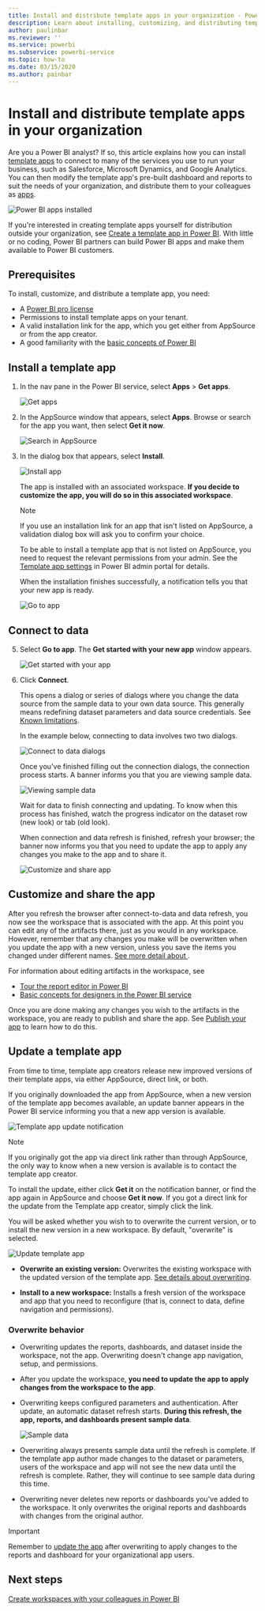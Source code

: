```yaml
---
title: Install and distribute template apps in your organization - Power BI
description: Learn about installing, customizing, and distributing template apps in your organization in Power BI.
author: paulinbar
ms.reviewer: ''
ms.service: powerbi
ms.subservice: powerbi-service
ms.topic: how-to
ms.date: 03/15/2020
ms.author: painbar
---
```


# Install and distribute template apps in your organization

Are you a Power BI analyst? If so, this article explains how you can  install [template apps](service-template-apps-overview.md) to connect to many of the services you use to run your business, such as Salesforce, Microsoft Dynamics, and Google Analytics. You can then modify the template app's pre-built dashboard and reports to suit the needs of your organization, and distribute them to your colleagues as [apps](consumer/end-user-apps.md). 

![Power BI apps installed](media/service-template-apps-install-distribute/power-bi-get-apps.png)

If you're interested in creating template apps yourself for distribution outside your organization, see [Create a template app in Power BI](service-template-apps-create.md). With little or no coding, Power BI partners can build Power BI apps and make them available to Power BI customers. 

## Prerequisites  

To install, customize, and distribute a template app, you need: 

* A [Power BI pro license](service-self-service-signup-for-power-bi.md)
* Permissions to install template apps on your tenant.
* A valid installation link for the app, which you get either from AppSource or from the app creator.
* A good familiarity with the [basic concepts of Power BI ](service-basic-concepts.md)

## Install a template app

1. In the nav pane in the Power BI service, select **Apps** > **Get apps**.

    ![Get apps](media/service-template-apps-install-distribute/power-bi-get-apps-arrow.png)

2. In the AppSource window that  appears, select **Apps**. Browse or search for the app you want, then select **Get it now**.

    ![Search in AppSource](media/service-template-apps-install-distribute/power-bi-appsource.png)

4. In the dialog box that appears, select **Install**.

    ![Install app](media/service-template-apps-install-distribute/power-install-dialog.png)
    
    The app is installed with an associated workspace. **If you decide to customize the app, you will do so in this associated workspace**.

    > [!NOTE]
    > If you use an installation link for an app that isn't listed on AppSource, a validation dialog box will ask you to confirm your choice.
    >
    >To be able to install a template app that is not listed on AppSource, you need to request the relevant permissions from your admin. See the [Template app settings](../service-admin-portal.md#template-apps-settings) in Power BI admin portal for details.

    When the installation finishes successfully, a notification tells you that your new app is ready.

    ![Go to app](media/service-template-apps-install-distribute/power-bi-go-to-app.png)

## Connect to data

5. Select **Go to app**. The **Get started with your new app** window appears.

   ![Get started with your app](media/service-template-apps-install-distribute/power-bi-template-app-get-started.png)

6. Click **Connect**.
    
    This opens a dialog or series of dialogs where you change the data source from the sample data to your own data source. This generally means redefining dataset parameters and data source credentials. See [Known limitations](../service-template-apps-tips.md#known-limitations).
    
    In the example below, connecting to data involves two two dialogs.

   ![Connect to data dialogs](media/service-template-apps-install-distribute/power-bi-template-app-connect-to-data-dialogs.png)

    Once you've finished filling out the connection dialogs, the connection process starts. A banner informs you that you are viewing sample data.

    ![Viewing sample data](media/service-template-apps-install-distribute/power-bi-template-app-viewing-sample-data.png)

    Wait for data to finish connecting and updating. To know when this process has finished, watch the progress indicator on the dataset row (new look) or tab (old look).

   When connection and data refresh is finished, refresh your browser; the banner now informs you that you need to update the app to apply any changes you make to the app and to share it.

    ![Customize and share app](media/service-template-apps-install-distribute/power-bi-template-app-customize-share.png)

## Customize and share the app

After you refresh the browser after connect-to-data and data refresh, you now see the workspace that is associated with the app. At this point you can edit any of the artifacts there, just as you would in any workspace. However, remember that any changes you make will be overwritten when you update the app with a new version, unless you save the items you changed under different names. [See more detail about ](#overwrite-behavior).

For information about editing artifacts in the workspace, see
* [Tour the report editor in Power BI](../service-the-report-editor-take-a-tour.md)
* [Basic concepts for designers in the Power BI service](../service-basic-concepts.md)

Once you are done making any changes you wish to the artifacts in the workspace, you are ready to publish and share the app. See [Publish your app](../service-create-distribute-apps.md#publish-your-app) to learn how to do this.

## Update a template app

From time to time, template app creators release new improved versions of their template apps, via either AppSource, direct link, or both.

If you originally downloaded the app from AppSource, when a new version of the template app becomes available, an update banner appears in the Power BI service informing you that a new app version is available.

  ![Template app update notification](media/service-template-apps-install-distribute/power-bi-new-app-version-notification.png)

>[!NOTE]
>If you originally got the app via direct link rather than through AppSource, the only way to know when a new version is available is to contact the template app creator.

  To install the update, either click **Get it** on the notification banner, or find the app again in AppSource and choose **Get it now**. If you got a direct link for the update from the Template app creator, simply click the link.
  
  You will be asked whether you wish to to overwrite the current version, or to install the new version in a new workspace. By default, "overwrite" is selected.

  ![Update template app](media/service-template-apps-install-distribute/power-bi-update-app-overwrite.png)

- **Overwrite an existing version:** Overwrites the existing workspace with the updated version of the template app. [See details about overwriting](#overwrite-behavior).

- **Install to a new workspace:** Installs a fresh version of the workspace and app that you need to reconfigure (that is, connect to data, define navigation and permissions).

### Overwrite behavior

* Overwriting updates the reports, dashboards, and dataset inside the workspace, not the app. Overwriting doesn't change app navigation, setup, and permissions.
* After you update the workspace, **you need to update the app to apply changes from the workspace to the app**.
* Overwriting keeps configured parameters and authentication. After update, an automatic dataset refresh starts. **During this refresh, the app, reports, and dashboards present sample data**.

  ![Sample data](media/service-template-apps-install-distribute/power-bi-sample-data.png)

* Overwriting always presents sample data until the refresh is complete. If the template app author made changes to the dataset or parameters, users of the workspace and app will not see the new data until the refresh is complete. Rather, they will continue to see sample data during this time.
* Overwriting never deletes new reports or dashboards you've added to the workspace. It only overwrites the original reports and dashboards with changes from the original author.

>[!IMPORTANT]
>Remember to [update the app](#customize-and-publish-the-app) after overwriting to apply changes to the reports and dashboard for your organizational app users.

## Next steps

[Create workspaces with your colleagues in Power BI](service-create-workspaces.md)